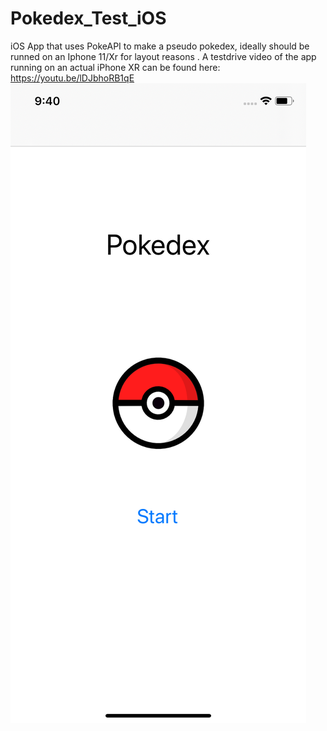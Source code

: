 # Pokedex_Test_iOS
iOS App that uses PokeAPI to make a pseudo pokedex, ideally should be runned on an Iphone 11/Xr for layout reasons .
A testdrive video of the app running on an actual iPhone XR can be found here: https://youtu.be/lDJbhoRB1qE
![](images/StartScreen.png)
